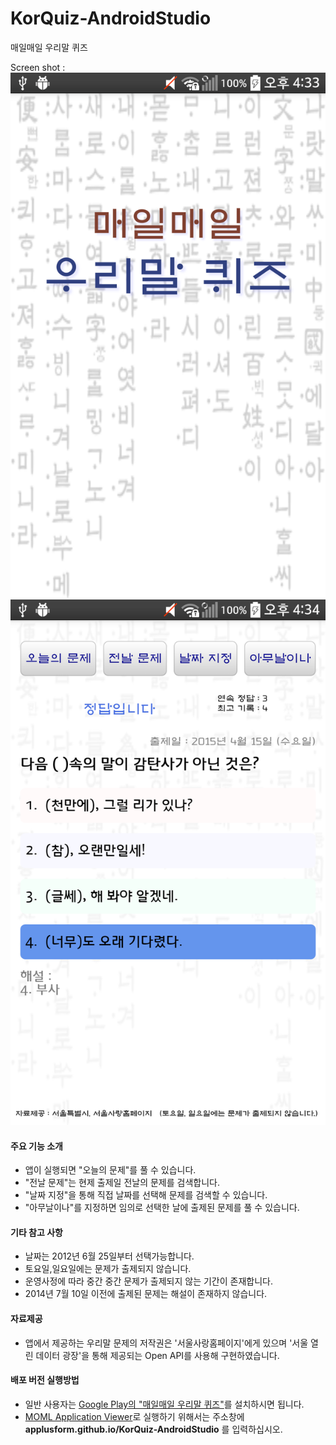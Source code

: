 # KorQuiz-AndroidStudio
매일매일 우리말 퀴즈

Screen shot :
![Screen shot](https://raw.githubusercontent.com/applusform/KorQuiz-AndroidStudio/master/screenshot1.png)
![Screen shot](https://raw.githubusercontent.com/applusform/KorQuiz-AndroidStudio/master/screenshot2.png)

#### 주요 기능 소개
 - 앱이 실행되면 "오늘의 문제"를 풀 수 있습니다.
 - "전날 문제"는 현제 출제일 전날의 문제를 검색합니다.
 - "날짜 지정"을 통해 직접 날짜를 선택해 문제를 검색할 수 있습니다.
 - "아무날이나"를 지정하면 임의로 선택한 날에 출제된 문제를 풀 수 있습니다.

#### 기타 참고 사항
- 날짜는 2012년 6월 25일부터 선택가능합니다.
- 토요일,일요일에는 문제가 출제되지 않습니다.
- 운영사정에 따라 중간 중간 문제가 출제되지 않는 기간이 존재합니다.
- 2014년 7월 10일 이전에 출제된 문제는 해설이 존재하지 않습니다.

#### 자료제공
- 앱에서 제공하는 우리말 문제의 저작권은 '서울사랑홈페이지'에게 있으며 '서울 열린 데이터 광장'을 통해 제공되는 Open API를 사용해 구현하였습니다.

#### 배포 버전 실행방법
- 일반 사용자는 [Google Play의 "매일매일 우리말 퀴즈"](https://play.google.com/store/apps/details?id=com.applusform.korquiz)를 설치하시면 됩니다.
- [MOML Application Viewer](https://play.google.com/store/apps/details?id=org.mospi.momlappviewer)로 실행하기 위해서는 주소창에 **applusform.github.io/KorQuiz-AndroidStudio** 를 입력하십시오.
